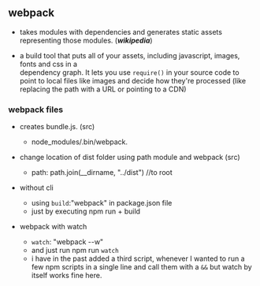 ## webpack

- takes modules with dependencies and generates static assets representing those modules. 
  (***wikipedia***)

- a build tool that puts all of your assets, including javascript, images, fonts and css in a  
  dependency graph. It lets you use `require()` in your source code to point to local files like images and decide how they're processed (like replacing the path with a URL or pointing to a CDN)

 ### webpack files

 - creates bundle.js. (src)
 	+ node_modules/.bin/webpack.  


 - change location of dist folder using path module and webpack (src)
 	+ path: path.join(__dirname, "../dist")  //to root


 - without cli
 	+ using `build`:"webpack" in package.json file
 	+ just by executing npm run + build

- webpack with watch
	+ `watch`: "webpack --w"
	+ and just run npm run `watch` 
	+ i have in the past added a third script, whenever I wanted to run a few npm scripts
	  in a single line and call them with a `&&` but watch by itself works fine here.
